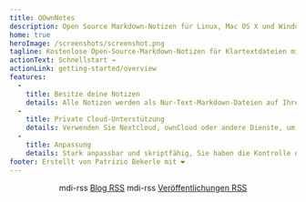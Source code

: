 ```yaml
---
title: QOwnNotes
description: Open Source Markdown-Notizen für Linux, Mac OS X und Windows, die mit Nextcloud Notes zusammenarbeiten
home: true
heroImage: /screenshots/screenshot.png
tagline: Kostenlose Open-Source-Markdown-Notizen für Klartextdateien mit Nextcloud / ownCloud-Integration
actionText: Schnellstart →
actionLink: getting-started/overview
features:
  - 
    title: Besitze deine Notizen
    details: Alle Notizen werden als Nur-Text-Markdown-Dateien auf Ihrem Computer gespeichert, ohne "Vendor Lock-In".
  - 
    title: Private Cloud-Unterstützung
    details: Verwenden Sie Nextcloud, ownCloud oder andere Dienste, um online mit Ihren Notizen zu arbeiten oder sie geräteübergreifend zu synchronisieren
  - 
    title: Anpassung
    details: Stark anpassbar und skriptfähig, Sie haben die Kontrolle darüber, wie Sie mit Ihren Notizen arbeiten möchten
footer: Erstellt von Patrizio Bekerle mit ❤️
---
```


<div class="rss-block">
    <v-chip outlined><v-icon left>mdi-rss</v-icon> <a href="https://feeds.feedburner.com/QOwnNotesBlog">Blog RSS</a></v-chip>
    <v-chip outlined><v-icon left>mdi-rss</v-icon> <a href="https://feeds.feedburner.com/QOwnNotesReleases">Veröffentlichungen RSS</a></v-chip>
</div>

<Poll />

<style>
    .rss-block { text-align: center; margin-bottom: 20px; }
</style>
